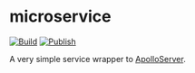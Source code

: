 # microservice

[![Build](https://github.com/iyi-su/microservice/actions/workflows/build.yml/badge.svg)](https://github.com/iyi-su/microservice/actions/workflows/build.yml)
[![Publish](https://github.com/iyi-su/microservice/actions/workflows/publish.yml/badge.svg)](https://github.com/iyi-su/microservice/actions/workflows/publish.yml)

A very simple service wrapper to [ApolloServer](https://github.com/apollographql/apollo-server).